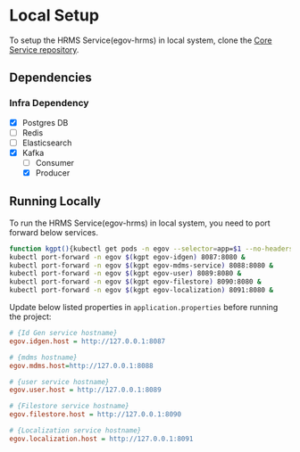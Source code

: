 # Local Setup

To setup the HRMS Service(egov-hrms) in local system, clone the [Core Service repository](https://github.com/upyog/UPYOG/tree/master/core-services).

## Dependencies

### Infra Dependency

- [x] Postgres DB
- [ ] Redis
- [ ] Elasticsearch
- [x] Kafka
  - [ ] Consumer
  - [x] Producer

## Running Locally

To run the HRMS Service(egov-hrms) in local system, you need to port forward below services.

```bash
function kgpt(){kubectl get pods -n egov --selector=app=$1 --no-headers=true | head -n1 | awk '{print $1}'}
kubectl port-forward -n egov $(kgpt egov-idgen) 8087:8080 &
kubectl port-forward -n egov $(kgpt egov-mdms-service) 8088:8080 &
kubectl port-forward -n egov $(kgpt egov-user) 8089:8080 &
kubectl port-forward -n egov $(kgpt egov-filestore) 8090:8080 &
kubectl port-forward -n egov $(kgpt egov-localization) 8091:8080 &
``` 

Update below listed properties in `application.properties` before running the project:

```ini
# {Id Gen service hostname}
egov.idgen.host = http://127.0.0.1:8087

# {mdms hostname}
egov.mdms.host=http://127.0.0.1:8088

# {user service hostname}
egov.user.host = http://127.0.0.1:8089

# {Filestore service hostname}
egov.filestore.host = http://127.0.0.1:8090

# {Localization service hostname}
egov.localization.host = http://127.0.0.1:8091
```
